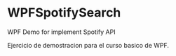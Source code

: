 # WPFSpotifySearch
WPF Demo for implement Spotify API 

Ejercicio de demostracion para el curso basico de WPF.

